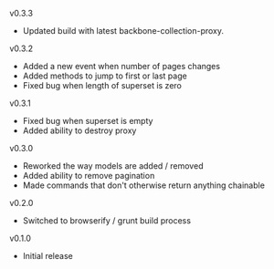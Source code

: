 v0.3.3

* Updated build with latest backbone-collection-proxy.

v0.3.2

* Added a new event when number of pages changes
* Added methods to jump to first or last page
* Fixed bug when length of superset is zero

v0.3.1

* Fixed bug when superset is empty
* Added ability to destroy proxy

v0.3.0

* Reworked the way models are added / removed
* Added ability to remove pagination
* Made commands that don't otherwise return anything chainable

v0.2.0

* Switched to browserify / grunt build process

v0.1.0

* Initial release
